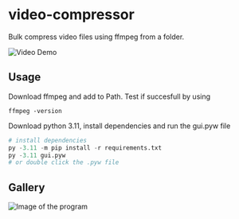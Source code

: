 # video-compressor
 
Bulk compress video files using ffmpeg from a folder.

![Video Demo](https://s13.gifyu.com/images/SJcDU.gif)

## Usage

Download ffmpeg and add to Path. Test if succesfull by using
```
ffmpeg -version
```
Download python 3.11, install dependencies and run the gui.pyw file
```py
# install dependencies
py -3.11 -m pip install -r requirements.txt
py -3.11 gui.pyw
# or double click the .pyw file
```

## Gallery

![Image of the program](https://i.imgur.com/JqC849B.png)
